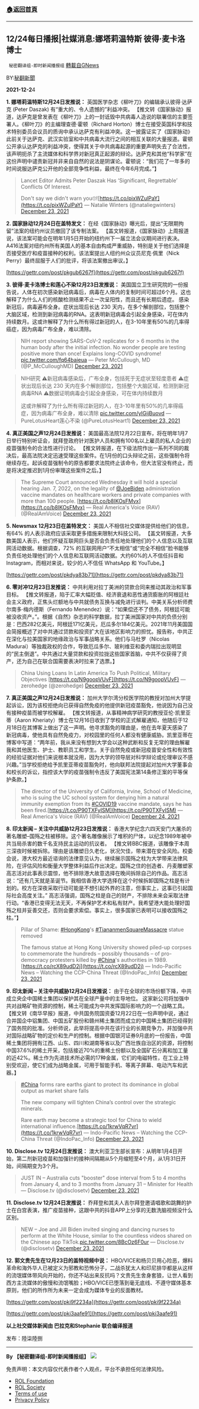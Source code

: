 ###  [:house:返回首頁](https://github.com/ourhimalayas/txt)
---


## 12/24每日播报|社媒消息:娜塔莉温特斯 彼得·麦卡洛博士
` 秘密翻译组-即时新闻播报组` [轉載自GNews](https://gnews.org/zh-hans/1787267/)

BY:[秘翻新聞](https://gtv.org/broadcast/watch/61c58df800f9a11918099730)

**2021-12-2**4

**1. 娜塔莉温特斯12月24日发推说：** 英国医学杂志《柳叶刀》的编辑承认彼得·达萨克 (Peter Daszak) 有“重大的、令人遗憾的”利益冲突。 【推文转《国家脉动》报道，达萨克是曾发表在《柳叶刀》上的一封诋毁中共病毒人造说的联署信的主要签署人。《柳叶刀》的主编理查德·霍顿（Richard Horton）博士在接受英国科学和技术特别委员会议员的质询中承认达萨克有利益冲突。这一披露证实了《国家脉动》此前关于达萨克、武汉实验室和中共病毒大流行之间的相互关联的大量报道。霍顿公开承认达萨克的利益冲突，使得其关于中共病毒起源的重要声明失去了合法性，该声明扼杀了主流媒体和科学界对新冠真正起源的辩论。达萨克和其他“科学家”在这份声明中谴责新冠并非来自自然的说法是阴谋论。霍顿说：“我们花了一年多的时间说服达萨克公开他的全部竞争性利益，最终在今年6月完成。”】



> Lancet Editor Admits Peter Daszak Has ‘Significant, Regrettable’ Conflicts Of Interest.
> 
> Don't say we didn't warn you🙄![https://t.co/pixWZulPaY](https://t.co/pixWZulPaY)
> — Natalie Winters (@nataliegwinters) [December 23, 2021](https://twitter.com/nataliegwinters/status/1474112999988228111?ref_src=twsrc%5Etfw)



**2. 国家脉动12月24日在盖特发文：** 在经《国家脉动》曝光后，提出“无限期拘留”法案的纽约州议员撤回了该专制法案。 【盖文转报道，《国家脉动》上周报道说，该法案可能会在明年1月5日开始的纽约州下一届立法会议期间进行表决。A416法案对纽约州所有美国人的基本自由构成严重威胁，特别是关于他们选择是否接受医疗和疫苗接种的权利。该法案提出人纽约州众议员尼克·佩里（Nick Perry）最终屈服于人们的批评，将该法案撤出审议。】

[https://gettr.com/post/pkgub6267f](https://gettr.com/post/pkgub6267f)

**3. 彼得·麦卡洛博士和莲心不染12月23日发推说：** 美国国立卫生研究院的一份报告说，人体在初次感染新冠病毒后，病毒在人体内的复制时间可超过6个月。这也解释了为什么人们的核酸检测结果不止一次呈阳性，而且还有长期后遗症。 感染新冠后，病毒遍布全身。症状出现后长达 230 天内，在多个解剖部位，包括整个大脑区域，检测到新冠病毒的RNA。这表明新冠病毒会引起全身感染，可在体内持续数月。这或许解释了为什么所有得过新冠的人，在3-10年里有50%的几率得癌症，因为病毒广布全身，难以清除。



> NIH report showing SARS-CoV-2 replicates for &gt; 6 months in the human body after the initial infection. No wonder people are testing positive more than once! Explains long-COVID syndrome! [pic.twitter.com/fq64baieua](https://t.co/fq64baieua)
> — Peter McCullough, MD (@P\_McCulloughMD) [December 23, 2021](https://twitter.com/P_McCulloughMD/status/1473995592045146114?ref_src=twsrc%5Etfw)





> NIH研究
> ⚠️新冠病毒感染后，广布全身，包括死于无症状至轻度患者
> ⚠️症状出现后长达 230 天内在多个解剖部位，包括整个大脑区域，检测到新冠病毒RNA
> ⚠️数据证明病毒会引起全身感染，可在体内持续数月
> 
> 这或许解释了为什么所有得过新冠的人，在3-10年里有50%的几率得癌症，因为病毒广布全身，难以清除 [pic.twitter.com/yIGijBuovd](https://t.co/yIGijBuovd)
> — PureLotusHeart莲心不染 (@PureLotusHeart1) [December 23, 2021](https://twitter.com/PureLotusHeart1/status/1474093326685065224?ref_src=twsrc%5Etfw)



**4. 真正美国之声12月24日发推说：** 美国最高法院12月22日宣布，将在明年1月7日举行特别听证会，就拜登政府针对医护人员和拥有100名以上雇员的私人企业的疫苗强制令的合法性进行讨论。 【推文转报道，在下级法院作出一系列不同的裁决后，最高法院决定迅速受理这些案件。在1月份的口头辩论之前，这些强制令将继续存在。起诉疫苗强制令的原告都要求法院终止该命令，但大法官没有终止，而是将决定推迟到1月份审理这些案件之后。】



> The Supreme Court announced Wednesday it will hold a special hearing Jan. 7, 2022, on the legality of [@JoeBiden](https://twitter.com/JoeBiden?ref_src=twsrc%5Etfw) administration vaccine mandates on healthcare workers and private companies with more than 100 people. [https://t.co/b8IKOsFMvx](https://t.co/b8IKOsFMvx)
> — Real America's Voice (RAV) (@RealAmVoice) [December 23, 2021](https://twitter.com/RealAmVoice/status/1474162906715627527?ref_src=twsrc%5Etfw)



**5. Newsmax 12月23日在盖特发文：** 美国人不相信社交媒体提供给他们的信息，有64% 的人表示政府应该采取更多措施来限制大科技公司。 【盖文转报道，大多数美国人表示，他们怀疑互联网巨头是否会负责任地处理他们的个人信息以及互联网活动数据。根据调查，72% 的互联网用户“不太相信”或“完全不相信”脸书能够负责任地处理他们的个人信息和互联网活动数据。大约60%的人不信任抖音和 Instagram，而相对来说，较少的人不信任 WhatsApp 和 YouTube。】

[https://gettr.com/post/pkdya83b71](https://gettr.com/post/pkdya83b71)

**6. 零对冲12月23日发推说：** 中共利用对拉丁美洲的贷款合同来推动其政治和军事目标。 【推文转报道，陷于汇率大幅贬值、经济衰退和恶性通货膨胀的阿根廷社会主义政府，正焦头烂额地与中共就债务互换与减免进行谈判。中美关系分析师费尔南多·梅内德斯（Fernando Menendez）说：“如果偿还不了债务，阿根廷可能被没收资产。”。根据《自然》杂志的科学数据，拉丁美洲国家对中共的负债分别是：巴西282亿美元，阿根廷171亿美元，厄瓜多尔184亿美元。2021年11月美国国会简报概述了对中共通过贷款和投资扩大在该地区影响力的担忧。报告称，中共正在深化与拉美国家的地缘政治与军事战略关系。他们与马杜罗（Nicolas Madurai）等独裁政权的合作，导致厄瓜多尔、玻利维亚和委内瑞拉出现明显的“民主倒退”。中共通过大量贷款和投资拉拢这些国家首脑，中共不仅获得了资产，还为自己在联合国需要表决时拉来了选票。】



> China Using Loans In Latin America To Push Political, Military Objectives [https://t.co/N9goopVUvF](https://t.co/N9goopVUvF)
> — zerohedge (@zerohedge) [December 23, 2021](https://twitter.com/zerohedge/status/1473911342000189443?ref_src=twsrc%5Etfw)



**7. 真正美国之声12月24日发推说：** 加州大学尔湾分校医学院的教授对加州大学提起诉讼，因为该校拒绝向已获得自然免疫的他提供新冠疫苗豁免，他说因为自己没有接种疫苗而被学校解雇。 【推文转报道，从事精神病学研究的教授亚伦‧凯里亚蒂（Aaron Kheriaty）博士在12月16日收到了学校的正式解雇通知，他随后于12月18日在其博客上做出了这一声明。他寻求豁免的理由是，他在去年夏天感染了新冠病毒，使他具有自然免疫力，对校园里的任何人都没有健康威胁。凯里亚蒂在博客中写道：“两年前，我从来没有想到大学会以这种武断和反复无常的理由解雇我和其他医生、护士、教职员工和学生。关于自然免疫或新冠疫苗安全性和有效性的经验证据对他们来说根本就没用，因为大学的领导层对科学辩论或伦理审议不感兴趣。”当学校拒绝给予凯里亚蒂疫苗豁免时，他向联邦法院提起对加州大学董事会和校长的诉讼，指控该大学的疫苗强制令违反了美国宪法第14条修正案的平等保护条款。】



> The director of the University of California, Irvine, School of Medicine, who is suing the UC school system for denying him a natural immunity exemption from its [#COVID19](https://twitter.com/hashtag/COVID19?src=hash&amp;ref_src=twsrc%5Etfw) vaccine mandate, says he has been fired.[https://t.co/P90TXFyISM](https://t.co/P90TXFyISM)
> — Real America's Voice (RAV) (@RealAmVoice) [December 24, 2021](https://twitter.com/RealAmVoice/status/1474194363790069767?ref_src=twsrc%5Etfw)



**8. 印太新闻 – 关注中共威胁12月23日发推说：** 香港大学纪念六四天安门大屠杀的著名雕塑–国殇之柱被移除。这个著名雕像展示了堆积的尸体，以纪念1989年被中共当局杀害的数千名支持民主运动的抗议者。 【推文转BBC报道，该雕像于本周三深夜时候被拆除。理由是该雕塑日久老化，状况欠佳，带来潜在安全风险。校委会说，港大校方最近谘询的法律意见认为，继续展示国殇之柱为大学带来法律风险，在评估风险和衡量大学整体利益后作出决定。国殇之住的创造者、丹麦雕塑家高志活对此事表示震惊，他不排除港大故意选择在晚间拆除自己的作品。高志活说：“还有几天就是圣诞节。我相信香港大学选择在这个时候拆卸国殇之柱是有计划的。校方在深夜采取行动可能是不想引起外界的注意，但事实上，这事已引起国际社会高度关注。” 高志活强调，国殇之柱是自己的财产，不排除未来会采取法律行动。“香港已变得无法无天，不再保护艺术和私有财产。我希望港大能处理好国殇之柱并妥善交还，否则会要求索偿。事实上，很多国家已表明可以接收国殇之柱。”】



> Pillar of Shame: [#HongKong](https://twitter.com/hashtag/HongKong?src=hash&amp;ref_src=twsrc%5Etfw)'s [#TiananmenSquareMassacre](https://twitter.com/hashtag/TiananmenSquareMassacre?src=hash&amp;ref_src=twsrc%5Etfw) statue removed
> 
> The famous statue at Hong Kong University showed piled-up corpses to commemorate the hundreds – possibly thousands – of pro-democracy protesters killed by [#China](https://twitter.com/hashtag/China?src=hash&amp;ref_src=twsrc%5Etfw)'s authorities in 1989.[https://t.co/rcX89udD2j](https://t.co/rcX89udD2j)
> — Indo-Pacific News – Watching the CCP-China Threat (@IndoPac\_Info) [December 23, 2021](https://twitter.com/IndoPac_Info/status/1473993339229802497?ref_src=twsrc%5Etfw)



**9. 印太新闻 – 关注中共威胁12月24日发推说：** 由于在全球的市场份额下降，中共成立央企中国稀土集团以保护其在全球产量中的主导地位。 这家新公司将加强中共对战略矿物资源的控制，稀土可能成为中共发挥国际影响力的一个战略工具。 【推文转《南华早报》报道，中共国务院国资委12月22日在一份声明中说，通过合并国企中铝集团、中国五矿股份和赣州稀土集团而成立的中国稀土集团已经得到了国务院的批准。分析师说，此举将提高中共在该行业的长期竞争力，并加强中共对国际战略矿物的定价和生产的控制。根据中国银河证券9月底的一份报告，中国稀土集团将拥有江西、山东、四川和湖南等省以及广西壮族自治区的资源，将控制中国37.6%的稀土开采，包括接近70%的重稀土份额以及全国矿石分离和加工量的近42%。稀土作为先进技术所必需的17种金属，它们的电磁特性，在工业上特别受欢迎，使它们成为战略金属，可用于智能手机、等离子屏幕、电动汽车和武器。】



> [#China](https://twitter.com/hashtag/China?src=hash&amp;ref_src=twsrc%5Etfw) forms rare earths giant to protect its dominance in global output as market share falls
> 
> The new company will tighten China’s control over the strategic minerals.
> 
> Rare earth may become a strategic tool for China to wield international influence.[https://t.co/1krwVqR7vr](https://t.co/1krwVqR7vr)
> — Indo-Pacific News – Watching the CCP-China Threat (@IndoPac\_Info) [December 23, 2021](https://twitter.com/IndoPac_Info/status/1474112231012921363?ref_src=twsrc%5Etfw)



**10. Disclose.tv 12月24日发推说：** 澳大利亚卫生部长宣布：从明年1月4日开始，第二剂新冠疫苗和加强针的接种间隔期从5个月缩短至4个月，从1月31日开始，间隔期变为3个月。



> JUST IN – Australia cuts "booster" dose interval from 5 to 4 months from January 4, and to 3 months from January 31 – Minister for Health
> — Disclose.tv (@disclosetv) [December 23, 2021](https://twitter.com/disclosetv/status/1474149716824838145?ref_src=twsrc%5Etfw)



**11. Disclose.tv 12月24日发推说：** 乔拜登和其夫人吉尔拜登邀请唱歌和跳舞的护士在白宫表演，推广疫苗接种，这跟中共的抖音APP上分享的无数洗脑视频没什么区别。



> NEW – Joe and Jill Biden invited singing and dancing nurses to perform at the White House, similar to the countless videos shared on the Chinese app TikTok.[pic.twitter.com/8BcOz6F0ur](https://t.co/8BcOz6F0ur)
> — Disclose.tv (@disclosetv) [December 23, 2021](https://twitter.com/disclosetv/status/1474085683782426631?ref_src=twsrc%5Etfw)



**12. 郭文贵先生在12月23日的盖特视频中说：** HBO/VICE和杨贝贝用心险恶，爆料革命和海外华人已被定义为邪教和恐怖分子，二战杀犹太人和印尼排华都是从这样的流氓媒体带风向开始的，你还不站出来反抗吗？文贵先生舍身套狼，让世人看到西方主流媒体的傲慢和流氓嘴脸；HBO/VICE已堕落到毫无底线、不遵守媒体基本原则，他们的所作所为未来一定会成为媒体专业的反面教材。

[https://gettr.com/post/pki9f2234a](https://gettr.com/post/pki9f2234a)

[https://gettr.com/post/pki3aafe91](https://gettr.com/post/pki3aafe91)

**以上社交媒体新闻由 巴拉克和Stephanie 联合编译报道**

发布：陸柒陸捌

* * *

**By 【秘密翻译组-即时新闻播报组】**
![](https://assets.gnews.org/wp-content/uploads/2021/12/秘翻海报.jpg)
 

免责声明：本文内容仅代表作者个人观点，平台不承担任何法律风险。

- [ROL Foundation](https://rolfoundation.org/)
- [ROL Society](https://rolsociety.org/)
- [Terms of use](https://gnews.org/terms-of-use-3/)
- [Privacy Policy](https://gnews.org/privacy-policy/)
